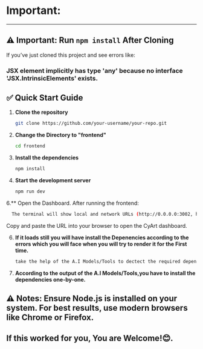 
# Important:

---

## ⚠️ Important: Run `npm install` After Cloning

If you’ve just cloned this project and see errors like:

### JSX element implicitly has type 'any' because no interface 'JSX.IntrinsicElements' exists. ###

## ✅ Quick Start Guide

1. **Clone the repository**
   ```bash
   git clone https://github.com/your-username/your-repo.git
3. **Change the Directory to "frontend"**
   ```bash
   cd frontend
4. **Install the dependencies**
   ```bash
   npm install
5. **Start the development server**
   ```bash
   npm run dev
6.** Open the Dashboard. After running the frontend:
```bash
  The terminal will show local and network URLs (http://0.0.0.0:3002, http://localhost:3002).
```
Copy and paste the URL into your browser to open the CyArt dashboard.

6. **If it loads still you will have install the Depenencies according to the errors which you will face when you will try to render it for the First time.**
   ```bash
   take the help of the A.I Models/Tools to dectect the required dependencies
7. **According to the output of the A.I Models/Tools,you have to install the dependencies one-by-one.**   

##  ⚠️ Notes: Ensure Node.js is installed on your system. For best results, use modern browsers like Chrome or Firefox.
## If this worked for you, You are Welcome!😊.

